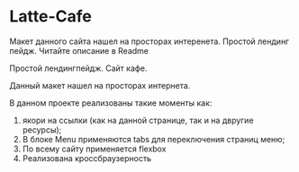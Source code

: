 # Latte-Cafe
Макет данного сайта нашел на просторах интеренета. Простой лендинг пейдж. Читайте описание в Readme


Простой лендингпейдж. Сайт кафе. 

Данный макет нашел на просторах интернета. 

В данном проекте реализованы такие моменты как: 
  1. якори на ссылки (как на данной странице, так и на двругие ресурсы);
  2. В блоке Menu применяются tabs для переключения страниц меню;
  3. По всему сайту применяется flexbox
  4. Реализована кроссбраузерность
